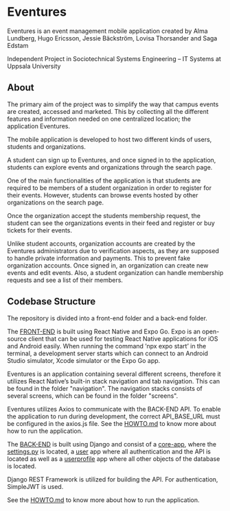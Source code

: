 # Eventures

Eventures is an event management mobile application created by Alma Lundberg, Hugo Ericsson, Jessie Bäckström, Lovisa Thorsander and Saga Edstam

Independent Project in Sociotechnical Systems Engineering – IT Systems at Uppsala University

## About
The primary aim of the project was to simplify the way that campus events are created, accessed and marketed. This by collecting all the different features and information needed on one centralized location; the application Eventures. 

The mobile application is developed to host two different kinds of users, students and organizations. 

A student can sign up to Eventures, and once signed in to the application, students can explore events and organizations through the search page.

One of the main functionalities of the application is that students are required to be members of a student organization in order to register for their events. However, students can browse events hosted by other organizations on the search page. 

Once the organization accept the students membership request, the student can see the organizations events in their feed and register or buy tickets for their events.

Unlike student accounts, organization accounts are created by the Eventures administrators due to verification aspects, as they are supposed to handle private information and payments. This to prevent fake organization accounts.  Once signed in, an organization can create new events and edit events. Also, a student organization can handle membership requests and see a list of their members. 

## Codebase Structure

The repository is divided into a front-end folder and a back-end folder.  

The [FRONT-END](./Frontend/) is built using React Native and Expo Go. Expo is an open-source client that can be used for testing React Native applications for iOS and Android easily. When running the command ’npx expo start’ in the terminal, a development server starts which can connect to an Android Studio simulator, Xcode simulator or the Expo Go app. 

Eventures is an application containing several different screens, therefore it utilizes React Native’s built-in stack navigation and tab navigation. This can be found in the folder "navigation". The navigation stacks consists of several screens, which can be found in the folder "screens".

Eventures utilizes Axios to communicate with the BACK-END API. To enable the application to run during development, the correct API_BASE_URL must be configured in the axios.js file. See the [HOWTO.md](HOWTO.md) to know more about how to run the application.

The [BACK-END](./backend/) is built using Django and consist of a [core-app](./backend/core/), where the [settings.py](./backend/core/settings.py) is located, a [user](./backend/user/) app where all authentication and the API is located as well as a [userprofile](./backend/userprofile/) app where all other objects of the database is located.

Django REST Framework is utilized for building the API. For authentication, SimpleJWT is used.

See the [HOWTO.md](HOWTO.md) to know more about how to run the application.